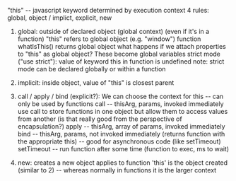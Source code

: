"this" -- javascript keyword
determined by execution context
4 rules: global, object / implict, explicit, new

1. global:
outside of declared object (global context) (even if it's in a function)
"this" refers to global object (e.g. "window")
function whatIsThis() returns global object
what happens if we attach properties to "this" as global object?
These become global variables
strict mode ("use strict"): value of keyword this in function is undefined
note: strict mode can be declared globally or within a function

2. implicit:
inside object, value of "this" is closest parent

3. call / apply / bind (explicit?):
We can choose the context for this -- can only be used by functions
call -- thisArg, params, invoked immediately
use call to store functions in one object but allow them to access values from another (is that really good from the perspective of encapsulation?)
apply -- thisArg, array of params, invoked immediately
bind -- thisArg, params, not invoked immediately (returns function with the appropriate this) -- good for asynchronous code (like setTimeout)
setTimeout -- run function after some time (function to exec, ms to wait)

4. new:
creates a new object
applies to function
'this' is the object created (similar to 2) -- whereas normally in functions it is the larger context
